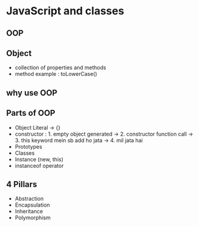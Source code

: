 # JavaScript and classes

## OOP

## Object

- collection of properties and methods
- method example : toLowerCase()

## why use OOP

## Parts of OOP
- Object Literal   -> {}
- constructor : 1. empty object generated -> 2. constructor function call -> 3. this keyword mein sb add ho jata -> 4. mil jata hai 
- Prototypes
- Classes
- Instance (new, this)
- instanceof operator

## 4 Pillars

- Abstraction
- Encapsulation
- Inheritance
- Polymorphism